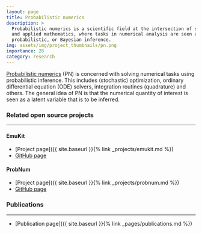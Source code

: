 ```yaml
---
layout: page
title: Probabilistic numerics
description: >
  Probabilistic numerics is a scientific field at the intersection of statistics, machine learning 
  and applied mathematics, where tasks in numerical analysis are seen as problems of statistical, 
  probabilistic, or Bayesian inference.
img: assets/img/project_thumbnails/pn.png
importance: 28
category: research
---
```



[Probabilistic numerics](https://en.wikipedia.org/wiki/Probabilistic_numerics) (PN) 
is concerned with solving numerical tasks using probabilistic inference. 
This includes (stochastic) optimization, ordinary differential equation (ODE) solvers, 
integration routines (quadrature) and others.
The general idea of PN is that the numerical quantity of interest is seen as a latent variable that is to be inferred.

### Related open source projects

---

#### EmuKit
- [Project page]({{ site.baseurl }}{% link _projects/emukit.md %})
- [GitHub page](https://github.com/EmuKit/emukit) 

#### ProbNum
- [Project page]({{ site.baseurl }}{% link _projects/probnum.md %})
- [GitHub page](https://github.com/probabilistic-numerics/probnum) 

### Publications

---
- [Publication page]({{ site.baseurl }}{% link _pages/publications.md %})

